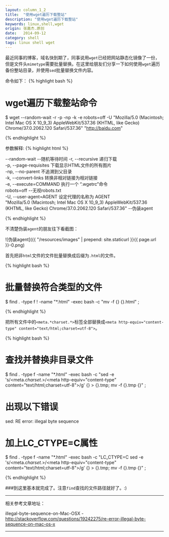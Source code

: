 ```yaml
---
layout: column_1_2
title:  "使用wget遍历下载整站"
description: "使用wget遍历下载整站"
keywords: linux,shell,wget
origin: 张嘉杰.原创
date:   2014-09-12
category: shell
tags: linux shell wget
---
```

最近同事的博客，域名快到期了，同事说用`wget`已经把网站静态化镜像了一份，但是文件头`mimetype`需要批量替换。在这里给朋友们分享一下如何使用`wget`遍历备份整站目录，并使用`sed`批量替换文件内容。
<!--more-->

命令如下：
{% highlight bash %}

# wget遍历下载整站命令
$ wget --random-wait -r -p -np -k -e robots=off -U "Mozilla/5.0 (Macintosh; Intel Mac OS X 10_9_3) AppleWebKit/537.36 (KHTML, like Gecko) Chrome/37.0.2062.120 Safari/537.36" "http://baidu.com"

{% endhighlight %}

参数解释:
{% highlight html %}

--random-wait	--随机等待时间
-r,		--recursive 递归下载  
-p,		--page-requisites 下载显示HTML文件的所有图片  
-np,		--no-parent 不追溯到父目录  
-k,		--convert-links 转换非相对链接为相对链接  
-e,		--execute=COMMAND 执行一个 “.wgetrc”命令  
robots=off	--无视robots.txt  
-U,		--user-agent=AGENT 设定代理的名称为 AGENT  
"Mozilla/5.0 (Macintosh; Intel Mac OS X 10_9_3) AppleWebKit/537.36 (KHTML, like Gecko) Chrome/37.0.2062.120 Safari/537.36"  --伪装agent

{% endhighlight %}

不清楚伪装`agent`的朋友往下看截图：  

![伪装agent]({{ "/resources/images" | prepend: site.staticurl }}{{ page.url }}-0.png)  


首先把非`html`文件的文件批量替换成后缀为`.html`的文件。

{% highlight bash %}

# 批量替换符合类型的文件
$ find . -type f ! -name "*.html" -exec bash -c "mv -f {} {}.html" \;

{% endhighlight %}

把所有文件中的`<meta.*charset.*>`标签全部替换成`<meta http-equiv="content-type" content="text/html;charset=utf-8">`。  

{% highlight bash %}

# 查找并替换非目录文件
$ find . -type f -name "*.html" -exec bash -c "sed -e 's/<meta.*charset.*>/<meta http-equiv=\"content-type\" content=\"text\/html;charset=utf-8\">/g' {} > {}.tmp; mv -f {}.tmp {}" \;

# 出现以下错误
sed: RE error: illegal byte sequence

# 加上LC_CTYPE=C属性
$ find . -type f -name "*.html" -exec bash -c "LC_CTYPE=C sed -e 's/<meta.*charset.*>/<meta http-equiv=\"content-type\" content=\"text\/html;charset=utf-8\">/g' {} > {}.tmp; mv -f {}.tmp {}" \;

{% endhighlight %}

###到这里基本就完成了。注意`find`查找的文件路径就好了。:)

-----------------------

相关参考文章地址：

illegal-byte-sequence-on-Mac-OSX - <http://stackoverflow.com/questions/19242275/re-error-illegal-byte-sequence-on-mac-os-x>

-----------------------
